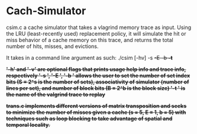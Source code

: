 # Cach-Simulator

csim.c a cache simulator that takes a vlagrind memory trace as input. 
Using the LRU (least-recently used) replacement policy, it will simulate the hit or miss behavior 
of a cache memory on this trace, and returns the total number of hits, misses, and evictions. 

It takes in a command line argument as such:
./csim [-hv] -s <s> -E <E> -b <b> -t <tracefile>

'-h' and '-v' are optional flags that prints usage help info and trace info, respectively
'-s <s>', '-E <e>', '-b <b>' allows the user to set the number of set index bits (S = 2^s is the number of sets), 
associativity of simulator (number of lines per set), and number of block bits (B = 2^b is the block size)
'-t <tracefile>' is the name of the valgrind trace to replay

trans.c implements different versions of matrix transposition and seeks to 
minimize the number of misses given a cache (s = 5, E = 1, b = 5) with techniques
such as loop blocking to take advantage of spatial and temporal locality.
